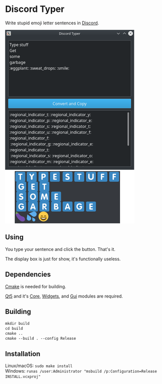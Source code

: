 # Discord Typer

Write stupid emoji letter sentences in [Discord](https://discordapp.com/).

![Example](./example.png?raw=true "Example")

## Using

You type your sentence and click the button. That's it.

The display box is just for show, it's functionally useless.

## Dependencies

[Cmake](https://cmake.org/) is needed for building.

[Qt5](https://www.qt.io/) and it's [Core](https://doc.qt.io/qt-5/qtcore-index.html), [Widgets](https://doc.qt.io/qt-5/qtwidgets-index.html), and [Gui](https://doc.qt.io/qt-5/qtgui-index.html) modules are required.

## Building

```
mkdir build
cd build
cmake ..
cmake --build . --config Release
```

## Installation

Linux/macOS: `sudo make install`\
Windows: `runas /user:Administrator "msbuild /p:Configuration=Release INSTALL.vcxproj"`
